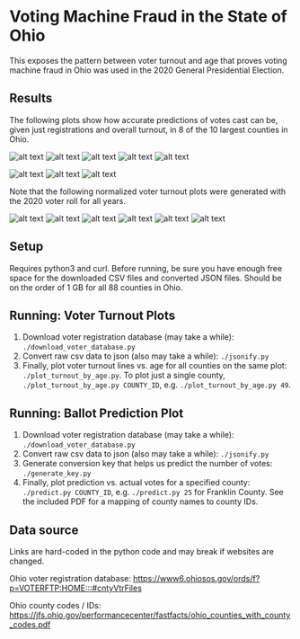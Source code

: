 # Voting Machine Fraud in the State of Ohio

This exposes the pattern between voter turnout and age that proves voting machine fraud in Ohio was used in the 2020 General Presidential Election.

## Results

The following plots show how accurate predictions of votes cast can be, given just registrations and overall turnout, in 8 of the 10 largest counties in Ohio.

![alt text](plots/2020_predict_25.png)
![alt text](plots/2020_predict_18.png)
![alt text](plots/2020_predict_31.png)
![alt text](plots/2020_predict_47.png)
![alt text](plots/2020_predict_48.png)

![alt text](plots/2020_predict_57.png)
![alt text](plots/2020_predict_76.png)
![alt text](plots/2020_predict_83.png)

Note that the following normalized voter turnout plots were generated with the 2020 voter roll for all years.

![alt text](plots/2020.png)
![alt text](plots/2016.png)
![alt text](plots/2012.png)
![alt text](plots/2008.png)
![alt text](plots/2004.png)
![alt text](plots/2000.png)

## Setup

Requires python3 and curl. Before running, be sure you have enough free space for the downloaded CSV files and converted JSON files. Should be on the order of 1 GB for all 88 counties in Ohio.

## Running: Voter Turnout Plots

1. Download voter registration database (may take a while): `./download_voter_database.py`
2. Convert raw csv data to json (also may take a while): `./jsonify.py`
3. Finally, plot voter turnout lines vs. age for all counties on the same plot: `./plot_turnout_by_age.py`.
    To plot just a single county, `./plot_turnout_by_age.py COUNTY_ID`, e.g. `./plot_turnout_by_age.py 49`.

## Running: Ballot Prediction Plot

1. Download voter registration database (may take a while): `./download_voter_database.py`
2. Convert raw csv data to json (also may take a while): `./jsonify.py`
3. Generate conversion key that helps us predict the number of votes: `./generate_key.py`
3. Finally, plot prediction vs. actual votes for a specified county: `./predict.py COUNTY_ID`, e.g. `./predict.py 25` for Franklin County.
    See the included PDF for a mapping of county names to county IDs.

## Data source

Links are hard-coded in the python code and may break if websites are changed.

Ohio voter registration database: https://www6.ohiosos.gov/ords/f?p=VOTERFTP:HOME:::#cntyVtrFiles

Ohio county codes / IDs: https://jfs.ohio.gov/performancecenter/fastfacts/ohio_counties_with_county_codes.pdf
